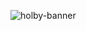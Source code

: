 ![holby-banner](https://github.com/HolbyFPV/HolbyFPV/assets/61704528/049b7089-0759-4316-b1c8-91d716d0a6d6)
